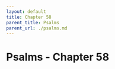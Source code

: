 ```yaml
---
layout: default
title: Chapter 58
parent_title: Psalms
parent_url: ./psalms.md
---
```


# Psalms - Chapter 58
